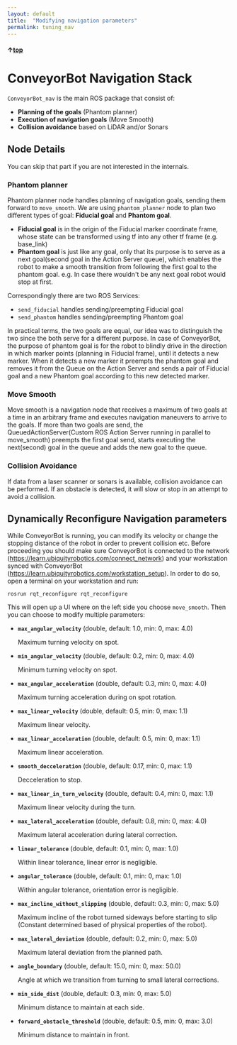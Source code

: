 ```yaml
---
layout: default
title:  "Modifying navigation parameters"
permalink: tuning_nav
---
```


#### &uarr;[top](https://ubiquityrobotics.github.io/ConveyorBot_learn/)

# ConveyorBot Navigation Stack

`ConveyorBot_nav` is the main ROS package that consist of:
- **Planning of the goals** (Phantom planner)
- **Execution of navigation goals** (Move Smooth)
- **Collision avoidance** based on LiDAR and/or Sonars

## Node Details 

You can skip that part if you are not interested in the internals.

### Phantom planner

Phantom planner node handles planning of navigation goals, sending them forward to `move_smooth`. 
We are using `phantom_planner` node to plan two different types of goal: **Fiducial goal** and **Phantom goal**. 
- **Fiducial goal** is in the origin of the Fiducial marker coordinate frame, whose state can be transformed using tf into any other tf frame (e.g. base_link)
- **Phantom goal** is just like any goal, only that its purpose is to serve as a next goal(second goal in the Action Server queue), which enables
the robot to make a smooth transition from following the first goal to the phantom goal. e.g. In case there wouldn't be any next goal robot would stop at first.

Correspondingly there are two ROS Services:
- `send_fiducial` handles sending/preempting Fiducial goal
- `send_phantom` handles sending/preempting Phantom goal

In practical terms, the two goals are equal, our idea was to distinguish the two since the both serve for a different purpose.
In case of ConveyorBot, the purpose of phantom goal is for the robot to blindly drive in the direction in
which marker points (planning in Fiducial frame), until it detects a new marker. When it detects a new marker it preempts the
phantom goal and removes it from the Queue on the Action Server and sends a pair of Fiducial goal and a new Phantom goal 
according to this new detected marker.

### Move Smooth

Move smooth is a navigation node that receives a maximum of two goals at a time in an arbitrary frame and executes navigation maneuvers to arrive to the goals.
If more than two goals are send, the QueuedActionServer(Custom ROS Action Server running in parallel to move_smooth) preempts the first goal send, starts executing the next(second) goal in the queue and adds the new goal to the queue. 

### Collision Avoidance

If data from a laser scanner or sonars is available, collision avoidance can be performed. If an obstacle is detected, it will slow or stop in an attempt to avoid a collision.

## Dynamically Reconfigure Navigation parameters

While ConveyorBot is running, you can modify its velocity or change the stopping distance of the robot in order to prevent collision etc.
Before proceeding you should make sure ConveyorBot is connected to the network (https://learn.ubiquityrobotics.com/connect_network) and your workstation synced with ConveyorBot (https://learn.ubiquityrobotics.com/workstation_setup). 
In order to do so, open a terminal on your workstation and run:

    rosrun rqt_reconfigure rqt_reconfigure
    
This will open up a UI where on the left side you choose `move_smooth`. 
Then you can choose to modify multiple parameters:

* **`max_angular_velocity`** (double, default: 1.0, min: 0, max: 4.0)

	Maximum turning velocity on spot.

* **`min_angular_velocity`** (double, default: 0.2, min: 0, max: 4.0)

  Minimum turning velocity on spot.
  
* **`max_angular_acceleration`** (double, default: 0.3, min: 0, max: 4.0)

	Maximum turning acceleration during on spot rotation.

* **`max_linear_velocity`** (double, default: 0.5, min: 0, max: 1.1)

	Maximum linear velocity.

* **`max_linear_acceleration`** (double, default: 0.5, min: 0, max: 1.1)

	Maximum linear acceleration.

* **`smooth_decceleration`** (double, default: 0.17, min: 0, max: 1.1)

	Decceleration to stop.

* **`max_linear_in_turn_velocity`** (double, default: 0.4, min: 0, max: 1.1)

	Maximum linear velocity during the turn.

* **`max_lateral_acceleration`** (double, default: 0.8, min: 0, max: 4.0)

	Maximum lateral acceleration during lateral correction.

* **`linear_tolerance`** (double, default: 0.1, min: 0, max: 1.0)

	Within linear tolerance, linear error is negligible.

* **`angular_tolerance`** (double, default: 0.1, min: 0, max: 1.0)

	Within angular tolerance, orientation error is negligible.
  
* **`max_incline_without_slipping`** (double, default: 0.3, min: 0, max: 5.0)

	Maximum incline of the robot turned sideways before starting to slip (Constant determined based of physical properties of the robot).
 
* **`max_lateral_deviation`** (double, default: 0.2, min: 0, max: 5.0)

	Maximum lateral deviation from the planned path.
  
* **`angle_boundary`** (double, default: 15.0, min: 0, max: 50.0)

	Angle at which we transition from turning to small lateral corrections.
  
* **`min_side_dist`** (double, default: 0.3, min: 0, max: 5.0)

	Minimum distance to maintain at each side.
  
* **`forward_obstacle_threshold`** (double, default: 0.5, min: 0, max: 3.0)

	Minimum distance to maintain in front.
